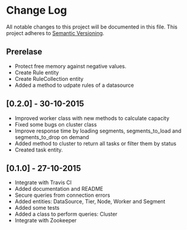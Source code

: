 # Change Log
All notable changes to this project will be documented in this file.
This project adheres to [Semantic Versioning](http://semver.org/).

## Prerelase

- Protect free memory against negative values.
- Create Rule entity
- Create RuleCollection entity
- Added a method to udpate rules of a datasource

## [0.2.0] - 30-10-2015

- Improved worker class with new methods to calculate capacity
- Fixed some bugs on cluster class
- Improve response time by loading segments, segments\_to\_load and segments\_to\_drop on demand
- Added method to cluster to return all tasks or filter them by status
- Created task entity.

## [0.1.0] - 27-10-2015

- Integrate with Travis CI
- Added documentation and README
- Secure queries from connection errors
- Added entities: DataSource, Tier, Node, Worker and Segment
- Added some tests
- Added a class to perform queries: Cluster
- Integrate with Zookeeper